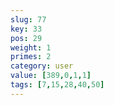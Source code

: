```yaml
---
slug: 77
key: 33
pos: 29
weight: 1
primes: 2
category: user
value: [389,0,1,1]
tags: [7,15,28,40,50]
---
```

